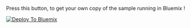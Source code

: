 Press this button, to get your own copy of the sample running in Bluemix !

[![Deploy To Bluemix](https://bluemix.net/deploy/button.png)](https://bluemix.net/deploy)

